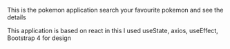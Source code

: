 This is the pokemon application 
search your favourite pokemon and see the details

This application is based on react
in this I used useState, axios, useEffect, Bootstrap 4 for design